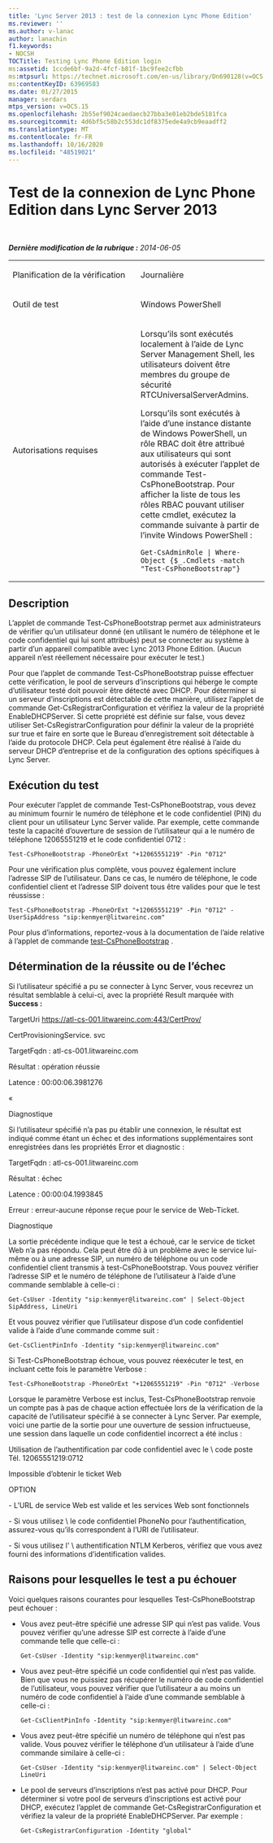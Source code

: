 ```yaml
---
title: 'Lync Server 2013 : test de la connexion Lync Phone Edition'
ms.reviewer: ''
ms.author: v-lanac
author: lanachin
f1.keywords:
- NOCSH
TOCTitle: Testing Lync Phone Edition login
ms:assetid: 1ccde6bf-9a2d-4fcf-b81f-1bc9fee2cfbb
ms:mtpsurl: https://technet.microsoft.com/en-us/library/Dn690128(v=OCS.15)
ms:contentKeyID: 63969583
ms.date: 01/27/2015
manager: serdars
mtps_version: v=OCS.15
ms.openlocfilehash: 2b55ef9024caedaecb27bba3e01eb2bde5181fca
ms.sourcegitcommit: 4d6bf5c58b2c553dc1df8375ede4a9cb9eaadff2
ms.translationtype: MT
ms.contentlocale: fr-FR
ms.lasthandoff: 10/16/2020
ms.locfileid: "48519021"
---
```

# <a name="testing-lync-phone-edition-login-in-lync-server-2013"></a>Test de la connexion de Lync Phone Edition dans Lync Server 2013

<div data-xmlns="http://www.w3.org/1999/xhtml">

<div class="topic" data-xmlns="http://www.w3.org/1999/xhtml" data-msxsl="urn:schemas-microsoft-com:xslt" data-cs="https://msdn.microsoft.com/">

<div data-asp="https://msdn2.microsoft.com/asp">



</div>

<div id="mainSection">

<div id="mainBody">

<span> </span>

_**Dernière modification de la rubrique :** 2014-06-05_


<table>
<colgroup>
<col style="width: 50%" />
<col style="width: 50%" />
</colgroup>
<tbody>
<tr class="odd">
<td><p>Planification de la vérification</p></td>
<td><p>Journalière</p></td>
</tr>
<tr class="even">
<td><p>Outil de test</p></td>
<td><p>Windows PowerShell</p></td>
</tr>
<tr class="odd">
<td><p>Autorisations requises</p></td>
<td><p>Lorsqu’ils sont exécutés localement à l’aide de Lync Server Management Shell, les utilisateurs doivent être membres du groupe de sécurité RTCUniversalServerAdmins.</p>
<p>Lorsqu’ils sont exécutés à l’aide d’une instance distante de Windows PowerShell, un rôle RBAC doit être attribué aux utilisateurs qui sont autorisés à exécuter l’applet de commande Test-CsPhoneBootstrap. Pour afficher la liste de tous les rôles RBAC pouvant utiliser cette cmdlet, exécutez la commande suivante à partir de l’invite Windows PowerShell :</p>
<pre><code>Get-CsAdminRole | Where-Object {$_.Cmdlets -match &quot;Test-CsPhoneBootstrap&quot;}</code></pre></td>
</tr>
</tbody>
</table>


<div>

## <a name="description"></a>Description

L’applet de commande Test-CsPhoneBootstrap permet aux administrateurs de vérifier qu’un utilisateur donné (en utilisant le numéro de téléphone et le code confidentiel qui lui sont attribués) peut se connecter au système à partir d’un appareil compatible avec Lync 2013 Phone Edition. (Aucun appareil n’est réellement nécessaire pour exécuter le test.)

Pour que l’applet de commande Test-CsPhoneBootstrap puisse effectuer cette vérification, le pool de serveurs d’inscriptions qui héberge le compte d’utilisateur testé doit pouvoir être détecté avec DHCP. Pour déterminer si un serveur d’inscriptions est détectable de cette manière, utilisez l’applet de commande Get-CsRegistrarConfiguration et vérifiez la valeur de la propriété EnableDHCPServer. Si cette propriété est définie sur false, vous devez utiliser Set-CsRegistrarConfiguration pour définir la valeur de la propriété sur true et faire en sorte que le Bureau d’enregistrement soit détectable à l’aide du protocole DHCP. Cela peut également être réalisé à l’aide du serveur DHCP d’entreprise et de la configuration des options spécifiques à Lync Server.

</div>

<div>

## <a name="running-the-test"></a>Exécution du test

Pour exécuter l’applet de commande Test-CsPhoneBootstrap, vous devez au minimum fournir le numéro de téléphone et le code confidentiel (PIN) du client pour un utilisateur Lync Server valide. Par exemple, cette commande teste la capacité d’ouverture de session de l’utilisateur qui a le numéro de téléphone 12065551219 et le code confidentiel 0712 :

    Test-CsPhoneBootstrap -PhoneOrExt "+12065551219" -Pin "0712"

Pour une vérification plus complète, vous pouvez également inclure l’adresse SIP de l’utilisateur. Dans ce cas, le numéro de téléphone, le code confidentiel client et l’adresse SIP doivent tous être valides pour que le test réussisse :

    Test-CsPhoneBootstrap -PhoneOrExt "+12065551219" -Pin "0712" -UserSipAddress "sip:kenmyer@litwareinc.com"

Pour plus d’informations, reportez-vous à la documentation de l’aide relative à l’applet de commande [test-CsPhoneBootstrap](https://docs.microsoft.com/powershell/module/skype/Test-CsPhoneBootstrap) .

</div>

<div>

## <a name="determining-success-or-failure"></a>Détermination de la réussite ou de l’échec

Si l’utilisateur spécifié a pu se connecter à Lync Server, vous recevrez un résultat semblable à celui-ci, avec la propriété Result marquée with **Success :**

TargetUri https://atl-cs-001.litwareinc.com:443/CertProv/

CertProvisioningService. svc

TargetFqdn : atl-cs-001.litwareinc.com

Résultat : opération réussie

Latence : 00:00:06.3981276

«

Diagnostique

Si l’utilisateur spécifié n’a pas pu établir une connexion, le résultat est indiqué comme étant un échec et des informations supplémentaires sont enregistrées dans les propriétés Error et diagnostic :

TargetFqdn : atl-cs-001.litwareinc.com

Résultat : échec

Latence : 00:00:04.1993845

Erreur : erreur-aucune réponse reçue pour le service de Web-Ticket.

Diagnostique

La sortie précédente indique que le test a échoué, car le service de ticket Web n’a pas répondu. Cela peut être dû à un problème avec le service lui-même ou à une adresse SIP, un numéro de téléphone ou un code confidentiel client transmis à test-CsPhoneBootstrap. Vous pouvez vérifier l’adresse SIP et le numéro de téléphone de l’utilisateur à l’aide d’une commande semblable à celle-ci :

    Get-CsUser -Identity "sip:kenmyer@litwareinc.com" | Select-Object SipAddress, LineUri

Et vous pouvez vérifier que l’utilisateur dispose d’un code confidentiel valide à l’aide d’une commande comme suit :

    Get-CsClientPinInfo -Identity "sip:kenmyer@litwareinc.com" 

Si Test-CsPhoneBootstrap échoue, vous pouvez réexécuter le test, en incluant cette fois le paramètre Verbose :

    Test-CsPhoneBootstrap -PhoneOrExt "+12065551219" -Pin "0712" -Verbose

Lorsque le paramètre Verbose est inclus, Test-CsPhoneBootstrap renvoie un compte pas à pas de chaque action effectuée lors de la vérification de la capacité de l’utilisateur spécifié à se connecter à Lync Server. Par exemple, voici une partie de la sortie pour une ouverture de session infructueuse, une session dans laquelle un code confidentiel incorrect a été inclus :

Utilisation de l’authentification par code confidentiel avec le \\ code poste Tél. 12065551219:0712

Impossible d’obtenir le ticket Web

OPTION

\- L’URL de service Web est valide et les services Web sont fonctionnels

\- Si vous utilisez \\ le code confidentiel PhoneNo pour l’authentification, assurez-vous qu’ils correspondent à l’URI de l’utilisateur.

\- Si vous utilisez l' \\ authentification NTLM Kerberos, vérifiez que vous avez fourni des informations d’identification valides.

</div>

<div>

## <a name="reasons-why-the-test-might-have-failed"></a>Raisons pour lesquelles le test a pu échouer

Voici quelques raisons courantes pour lesquelles Test-CsPhoneBootstrap peut échouer :

  - Vous avez peut-être spécifié une adresse SIP qui n’est pas valide. Vous pouvez vérifier qu’une adresse SIP est correcte à l’aide d’une commande telle que celle-ci :
    
        Get-CsUser -Identity "sip:kenmyer@litwareinc.com"

  - Vous avez peut-être spécifié un code confidentiel qui n’est pas valide. Bien que vous ne puissiez pas récupérer le numéro de code confidentiel de l’utilisateur, vous pouvez vérifier que l’utilisateur a au moins un numéro de code confidentiel à l’aide d’une commande semblable à celle-ci :
    
        Get-CsClientPinInfo -Identity "sip:kenmyer@litwareinc.com"

  - Vous avez peut-être spécifié un numéro de téléphone qui n’est pas valide. Vous pouvez vérifier le téléphone d’un utilisateur à l’aide d’une commande similaire à celle-ci :
    
        Get-CsUser -Identity "sip:kenmyer@litwareinc.com" | Select-Object LineUri

  - Le pool de serveurs d’inscriptions n’est pas activé pour DHCP. Pour déterminer si votre pool de serveurs d’inscriptions est activé pour DHCP, exécutez l’applet de commande Get-CsRegistrarConfiguration et vérifiez la valeur de la propriété EnableDHCPServer. Par exemple :
    
        Get-CsRegistrarConfiguration -Identity "global"

</div>

</div>

<span> </span>

</div>

</div>

</div>

